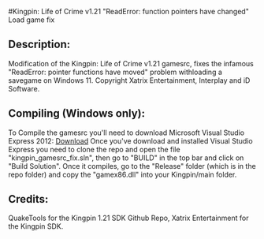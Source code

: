 #Kingpin: Life of Crime v1.21 "ReadError: function pointers have changed" Load game fix
<h2>Description:</h2>
<p>Modification of the Kingpin: Life of Crime v1.21 gamesrc, fixes the 
infamous "ReadError: pointer functions have moved" problem withloading 
a savegame on Windows 11.
Copyright Xatrix Entertainment, Interplay and iD Software.</p>
<h2>Compiling (Windows only):</h2>
<p>To Compile the gamesrc you'll need to download Microsoft Visual Studio Express 2012: 
<a href="http://download.microsoft.com/download/1/F/5/1F519CC5-0B90-4EA3-8159-33BFB97EF4D9/VS2012_WDX_ENU.iso" target="_blank"> Download</a>
Once you've download and installed Visual Studio Express you need to
clone the repo and open the file "kingpin_gamesrc_fix.sln", then go to 
"BUILD" in the top bar and click on "Build Solution". Once it compiles, 
go to the "Release" folder (which is in the repo folder) and copy the "gamex86.dll" into your Kingpin/main folder.</p>
<h2>Credits:</h2>
<p>QuakeTools for the Kingpin 1.21 SDK Github Repo, Xatrix Entertainment for the Kingpin SDK.</p>
